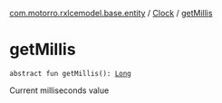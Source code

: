 [com.motorro.rxlcemodel.base.entity](../index.md) / [Clock](index.md) / [getMillis](./get-millis.md)

# getMillis

`abstract fun getMillis(): `[`Long`](https://kotlinlang.org/api/latest/jvm/stdlib/kotlin/-long/index.html)

Current milliseconds value

